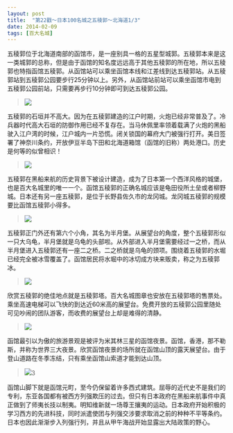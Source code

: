 ```yaml
---
layout: post
title:  "第22戳～日本100名城之五稜郭～北海道1/3"
date: 2014-02-09
tags: [百大名城]
---
```


五稜郭位于北海道南部的函馆市，是一座别具一格的五星型城郭。五稜郭本来是这一类城郭的总称，但是由于函馆的知名度远远高于其他五稜郭的所在地，所以五稜郭也特指函馆五稜郭。从函馆站可以乘坐函馆本线和江差线到达五稜郭站。从五稜郭站到五稜郭公园要步行25分钟以上。另外，从函馆站前站可以乘坐函馆市电到五稜郭公园前站，只需要再步行10分钟即可到达五稜郭公园。

> <img src="{{ site.baseurl }}/assets/oshiro/002/goryokaku-001.jpg">

五稜郭的石垣并不高大。因为在五稜郭建造的江户时期，火炮已经非常普及了。冷兵器时代高大石垣的防御作用已经不复存在。当马休佩里率领着载满了火炮的黑船驶入江户湾的时候，江户城内一片恐慌。闭关锁国的幕府大门被强行打开。美日签署了神奈川条约，开放伊豆半岛下田和北海道箱馆（函馆的旧称）两处港口。历史是何等的似曾相识！

> <img src="{{ site.baseurl }}/assets/oshiro/002/goryokaku-002.jpg">

五稜郭在黑船来航的历史背景下被设计建造，成为了日本第一个西洋风格的城堡，也是百大名城里的唯一一个。函馆五稜郭的正确名城应该是龟田役所土垒或者柳野城。日本还有另一座五稜郭，是位于长野县佐久市的龙冈城。龙冈城五稜郭的规模要比函馆五稜郭小得多。

> <img src="{{ site.baseurl }}/assets/oshiro/002/goryokaku-003.jpg">

五稜郭正门外还有第六个小角，其名为半月堡。从展望台的角度，整个五稜郭形似一只大乌龟，半月堡就是乌龟的头部啦。从外部进入半月堡需要经过一之桥，而从半月堡进入五稜郭还有一座二之桥。二之桥就是乌龟的颈项。围绕着五稜郭的水堀已经完全被冰雪覆盖了。函馆居民将水堀中的冰切成方块来贩卖，称之为五稜郭冰。

> <img src="{{ site.baseurl }}/assets/oshiro/002/goryokaku-004.jpg">

欣赏五稜郭的绝佳地点就是五稜郭塔。百大名城图章也安放在五稜郭塔的售票处。乘坐高速电梯可以飞快的到达近60米高的展望台。免费开放的五稜郭公园里随处可见吵闹的团队游客，而收费的展望台上却是难得的清静。

> <img src="{{ site.baseurl }}/assets/oshiro/002/goryokaku-005.jpg">

函馆最引以为傲的旅游景观是被评为米其林三星的函馆夜景。函馆，香港，那不勒斯，并称为世界三大夜景。欣赏函馆夜景的场所就在函馆山顶的露天展望台。由于登山道路在冬季冻结，只有乘坐函馆山索道才能到达山顶。

> <img src="{{ site.baseurl }}/assets/oshiro/002/goryokaku-006.jpg">3

函馆山脚下就是函馆元町，至今仍保留着许多西式建筑。屈辱的近代史不是我们的专利，东亚各国都有被西方列强欺压的过去。但只有日本政府在黑船来航事件中真正做到了师夷长技以制夷。明知维新就一场尊王攘夷的运动。日本政府开始积极的学习西方的先进科技，同时派遣使团与列强交涉要求取消之前的种种不平等条约。日本也因此渐渐步入列强行列，并且从甲午海战开始显露出大陆政策的野心。
